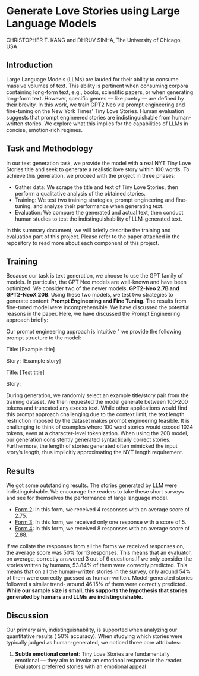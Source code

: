 # Generate Love Stories using Large Language Models

CHRISTOPHER T. KANG and DHRUV SINHA, The University of Chicago, USA

## Introduction

Large Language Models (LLMs) are lauded for their ability to consume massive volumes of text. This ability is pertinent when
consuming corpora containing long-form text, e.g., books, scientific papers, or when generating long-form text. However, specific
genres — like poetry — are defined by their brevity. In this work, we train GPT2 Neo via prompt engineering and fine-tuning on the New
York Times’ Tiny Love Stories. Human evaluation suggests that prompt engineered stories are indistinguishable from human-written
stories. We explore what this implies for the capabilities of LLMs in concise, emotion-rich regimes. 

## Task and Methodology

In our text generation task, we provide the model with a real NYT Tiny Love Stories title and seek to generate a realistic
love story within 100 words. To achieve this generation, we proceed with the project in three phases:

* Gather data: We scrape the title and text of Tiny Love Stories, then perform a qualitative analysis of the
obtained stories.
* Training: We test two training strategies, prompt engineering and fine-tuning, and analyze their performance
when generating text.
* Evaluation: We compare the generated and actual text, then conduct human studies to test the indistinguishability of LLM-generated text.

In this summary document, we will briefly describe the training and evaluation part of this project. Please refer to the paper attached in the repository to read more about each component of this project. 

## Training
Because our task is text generation, we choose to use the GPT family of models. In particular, the GPT Neo models are
well-known and have been optimized. We consider two of the newer models, **GPT2-Neo 2.7B and GPT2-NeoX 20B**. Using these two models, we test two strategies to generate content: **Prompt Engineering and Fine Tuning**. The results from fine-tuned model were incomprehensible. We have discussed the potential reasons in the paper. Here, we have discussed the Prompt Engineering approach briefly:

Our prompt engineering approach is intuitive " we provide the following prompt structure to the model:

Title: [Example title]

Story: [Example story]


Title: [Test title]

Story:

During generation, we randomly select an example title/story pair from the training dataset. We then requested the
model generate between 100-200 tokens and truncated any excess text.
While other applications would find this prompt approach challenging due to the context limit, the text length
restriction imposed by the dataset makes prompt engineering feasible. It is challenging to think of examples where 100
word stories would exceed 1024 tokens, even at a character-level tokenization.
When using the 20B model, our generation consistently generated syntactically correct stories. Furthermore, the
length of stories generated often mimicked the input story’s length, thus implicitly approximating the NYT length
requirement.

## Results

We got some outstanding results. The stories generated by LLM were indistinguishable. We encourage the readers to take these short surveys and see for themselves the performance of large language model. 


* [Form 2](https://docs.google.com/forms/d/e/1FAIpQLSdSxA3BVIqFFdDWP6hX0LDDwsLDI5uSqS_8Q7OqKnpPZr9U9w/viewform?usp=share_link): In this form, we received 4 responses with an average score of 2.75.
* [Form 3](https://docs.google.com/forms/d/e/1FAIpQLScqKud-pk28Z5cFf4Y_luLJ3ptr9yGUxNHrD3RF0HNKXhz6fw/viewform?usp=share_link): In this form, we received only one response with a score of 5.
* [Form 4](https://docs.google.com/forms/d/e/1FAIpQLScWT10QdEu8e62zzMnkn-E0IdQ3C8NFiPSTKQypxFyPcgW9gQ/viewform?usp=share_link): In this form, we received 8 responses with an average score of 2.88.

If we collate the responses from all the forms we received responses on, the average score was 50% for 13 responses.
This means that an evaluator, on average, correctly answered 3 out of 6 questions.If we only consider the stories written by humans, 53.84% of them were correctly predicted. This means that on all
the human-written stories in the survey, only around 54% of them were correctly guessed as human-written. Model-generated stories followed a similar trend- around 46.15% of them were correctly predicted. **While our sample size is
small, this supports the hypothesis that stories generated by humans and LLMs are indistinguishable.**

## Discussion

Our primary aim, indistinguishability, is supported when analyzing our quantitative results ( 50% accuracy). When
studying which stories were typically judged as human-generated, we noticed three core attributes:
1. **Subtle emotional content**: Tiny Love Stories are fundamentally emotional — they aim to invoke an emotional
response in the reader. Evaluators preferred stories with an emotional appeal
